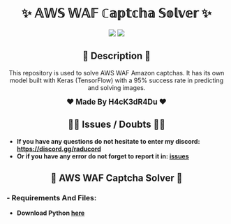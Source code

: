 <h1 align="center">✨ 𝔸𝕎𝕊 𝕎𝔸𝔽 ℂ𝕒𝕡𝕥𝕔𝕙𝕒 𝕊𝕠𝕝𝕧𝕖𝕣 ✨</h1>

<p align="center">
  <img src="https://img.shields.io/github/stars/H4cK3dR4Du/AWS-WAF-Captcha-Solver.svg?style=for-the-badge&labelColor=black&color=c1121f&logo=IOTA"/>
  <img src="https://img.shields.io/github/languages/top/H4cK3dR4Du/AWS-WAF-Captcha-Solver.svg?style=for-the-badge&labelColor=black&color=c1121f&logo=javascript"/>
</p>

<h2 align="center"> 📝 Description 📝 </h2>

<p align="center">
  This repository is used to solve AWS WAF Amazon captchas. It has its own model built with Keras (TensorFlow) with a 95% success rate in predicting and solving images.
</p>

<p align="center">
  <b><big>❤️ Made By H4cK3dR4Du ❤️</big></b>
</p>

<h2 align="center"> 🤷‍♂️ Issues / Doubts 🤷‍♂️</h2>

- **If you have any questions do not hesitate to enter my discord: https://discord.gg/raducord**
- **Or if you have any error do not forget to report it in: [issues](https://github.com/H4cK3dR4Du/AWS-WAF-Captcha-Solver/issues/new)**

<h2 align="center"> 🚀 AWS WAF Captcha Solver 🚀 </h2>

### - Requirements And Files:

- **Download Python [here](https://www.python.org/downloads/)**